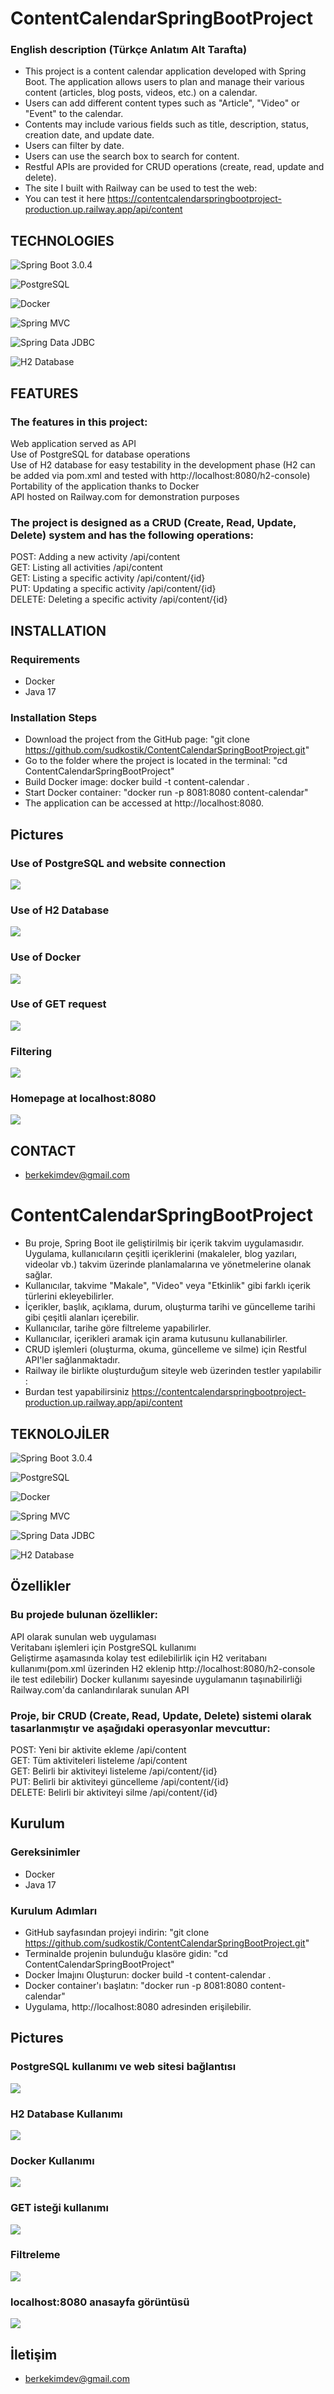 # ContentCalendarSpringBootProject  
### English description (Türkçe Anlatım Alt Tarafta)
* This project is a content calendar application developed with Spring Boot. The application allows users to plan and manage their various content (articles, blog posts, videos, etc.) on a calendar.
* Users can add different content types such as "Article", "Video" or "Event" to the calendar.
* Contents may include various fields such as title, description, status, creation date, and update date.
* Users can filter by date.
* Users can use the search box to search for content.
* Restful APIs are provided for CRUD operations (create, read, update and delete).
* The site I built with Railway can be used to test the web:  
* You can test it here  https://contentcalendarspringbootproject-production.up.railway.app/api/content 

## TECHNOLOGIES
![Spring Boot 3.0.4](https://img.shields.io/badge/Spring%20Boot-3.0.4-green.svg?style=flat-square&logo=springboot)

![PostgreSQL](https://img.shields.io/badge/PostgreSQL-blue.svg?style=flat-square&logo=postgresql)

![Docker](https://img.shields.io/badge/Docker-blue.svg?style=flat-square&logo=docker)

![Spring MVC](https://img.shields.io/badge/Spring%20MVC-green.svg?style=flat-square&logo=spring)

![Spring Data JDBC](https://img.shields.io/badge/Spring%20Data%20JDBC-green.svg?style=flat-square&logo=spring)

![H2 Database](https://img.shields.io/badge/H2%20Database-orange.svg?style=flat-square&logo=h2)



## FEATURES
### The features in this project:

Web application served as API  
Use of PostgreSQL for database operations  
Use of H2 database for easy testability in the development phase (H2 can be added via pom.xml and tested with http://localhost:8080/h2-console)  
Portability of the application thanks to Docker  
API hosted on Railway.com for demonstration purposes  


### The project is designed as a CRUD (Create, Read, Update, Delete) system and has the following operations:

POST: Adding a new activity /api/content  
GET: Listing all activities /api/content  
GET: Listing a specific activity /api/content/{id}   
PUT: Updating a specific activity /api/content/{id}  
DELETE: Deleting a specific activity /api/content/{id}  

## INSTALLATION
### Requirements
* Docker
* Java 17

### Installation Steps
* Download the project from the GitHub page:
"git clone https://github.com/sudkostik/ContentCalendarSpringBootProject.git"
* Go to the folder where the project is located in the terminal:
 "cd ContentCalendarSpringBootProject"
* Build Docker image:
docker build -t content-calendar .
* Start Docker container:
"docker run -p 8081:8080 content-calendar"
* The application can be accessed at http://localhost:8080. 


## Pictures

### **Use of PostgreSQL and website connection**
![](pictures/railwaypostgresql.PNG)
### **Use of H2 Database**
![](pictures/jsonFormatData.PNG)
### **Use of Docker**
![](pictures/docker.PNG)
### **Use of GET request**
![](pictures/content.PNG)
### **Filtering**
![](pictures/filter.PNG)
### **Homepage at localhost:8080**
![](pictures/railway.PNG)

## CONTACT
* berkekimdev@gmail.com







# ContentCalendarSpringBootProject
* Bu proje, Spring Boot ile geliştirilmiş bir içerik takvim uygulamasıdır. Uygulama, kullanıcıların çeşitli içeriklerini (makaleler, blog yazıları, videolar vb.) takvim üzerinde planlamalarına ve yönetmelerine olanak sağlar.  
* Kullanıcılar, takvime "Makale", "Video" veya "Etkinlik" gibi farklı içerik türlerini ekleyebilirler.  
* İçerikler, başlık, açıklama, durum, oluşturma tarihi ve güncelleme tarihi gibi çeşitli alanları içerebilir.  
* Kullanıcılar, tarihe göre filtreleme yapabilirler.  
* Kullanıcılar, içerikleri aramak için arama kutusunu kullanabilirler.  
* CRUD işlemleri (oluşturma, okuma, güncelleme ve silme) için Restful API'ler sağlanmaktadır.  
* Railway ile birlikte oluşturduğum siteyle web üzerinden testler yapılabilir :  
* Burdan test yapabilirsiniz https://contentcalendarspringbootproject-production.up.railway.app/api/content 

## TEKNOLOJİLER
![Spring Boot 3.0.4](https://img.shields.io/badge/Spring%20Boot-3.0.4-green.svg?style=flat-square&logo=springboot)

![PostgreSQL](https://img.shields.io/badge/PostgreSQL-blue.svg?style=flat-square&logo=postgresql)

![Docker](https://img.shields.io/badge/Docker-blue.svg?style=flat-square&logo=docker)

![Spring MVC](https://img.shields.io/badge/Spring%20MVC-green.svg?style=flat-square&logo=spring)

![Spring Data JDBC](https://img.shields.io/badge/Spring%20Data%20JDBC-green.svg?style=flat-square&logo=spring)

![H2 Database](https://img.shields.io/badge/H2%20Database-orange.svg?style=flat-square&logo=h2)



## Özellikler
### Bu projede bulunan özellikler:

API olarak sunulan web uygulaması  
Veritabanı işlemleri için PostgreSQL kullanımı  
Geliştirme aşamasında kolay test edilebilirlik için H2 veritabanı kullanımı(pom.xml üzerinden H2 eklenip http://localhost:8080/h2-console ile test edilebilir)
Docker kullanımı sayesinde uygulamanın taşınabilirliği  
Railway.com'da canlandırılarak sunulan API  


### Proje, bir CRUD (Create, Read, Update, Delete) sistemi olarak tasarlanmıştır ve aşağıdaki operasyonlar mevcuttur:

POST: Yeni bir aktivite ekleme /api/content  
GET: Tüm aktiviteleri listeleme /api/content  
GET: Belirli bir aktiviteyi listeleme /api/content/{id}   
PUT: Belirli bir aktiviteyi güncelleme /api/content/{id}  
DELETE: Belirli bir aktiviteyi silme /api/content/{id}  

## Kurulum
### Gereksinimler
* Docker
* Java 17

### Kurulum Adımları
* GitHub sayfasından projeyi indirin:
"git clone https://github.com/sudkostik/ContentCalendarSpringBootProject.git"
* Terminalde projenin bulunduğu klasöre gidin:
 "cd ContentCalendarSpringBootProject"
* Docker İmajını Oluşturun:
docker build -t content-calendar .
* Docker container'ı başlatın:
"docker run -p 8081:8080 content-calendar"
* Uygulama, http://localhost:8080 adresinden erişilebilir. 


## Pictures

### **PostgreSQL kullanımı ve web sitesi bağlantısı**
![](pictures/railwaypostgresql.PNG)
### **H2 Database Kullanımı**
![](pictures/jsonFormatData.PNG)
### **Docker Kullanımı**
![](pictures/docker.PNG)
### **GET isteği kullanımı**
![](pictures/content.PNG)
### **Filtreleme**
![](pictures/filter.PNG)
### **localhost:8080 anasayfa görüntüsü**
![](pictures/railway.PNG)

## İletişim
* berkekimdev@gmail.com









